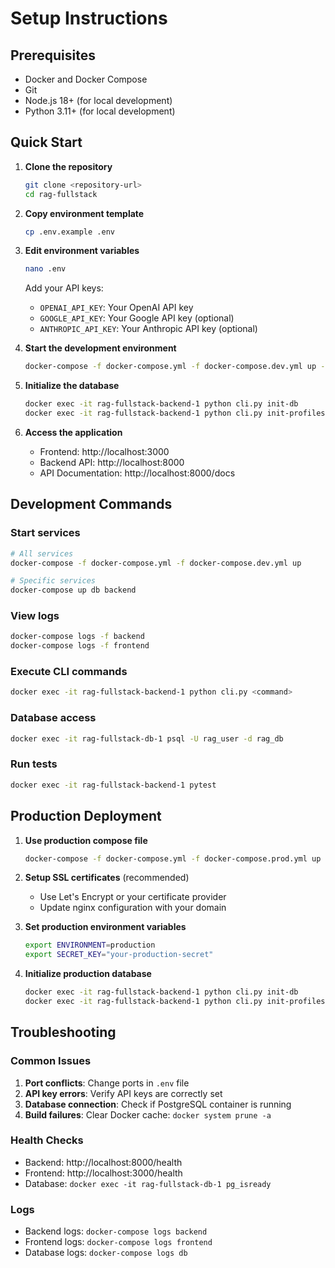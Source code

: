 # Setup Instructions

## Prerequisites

- Docker and Docker Compose
- Git
- Node.js 18+ (for local development)
- Python 3.11+ (for local development)

## Quick Start

1. **Clone the repository**
   ```bash
   git clone <repository-url>
   cd rag-fullstack
   ```

2. **Copy environment template**
   ```bash
   cp .env.example .env
   ```

3. **Edit environment variables**
   ```bash
   nano .env
   ```
   
   Add your API keys:
   - `OPENAI_API_KEY`: Your OpenAI API key
   - `GOOGLE_API_KEY`: Your Google API key (optional)
   - `ANTHROPIC_API_KEY`: Your Anthropic API key (optional)

4. **Start the development environment**
   ```bash
   docker-compose -f docker-compose.yml -f docker-compose.dev.yml up --build
   ```

5. **Initialize the database**
   ```bash
   docker exec -it rag-fullstack-backend-1 python cli.py init-db
   docker exec -it rag-fullstack-backend-1 python cli.py init-profiles
   ```

6. **Access the application**
   - Frontend: http://localhost:3000
   - Backend API: http://localhost:8000
   - API Documentation: http://localhost:8000/docs

## Development Commands

### Start services
```bash
# All services
docker-compose -f docker-compose.yml -f docker-compose.dev.yml up

# Specific services
docker-compose up db backend
```

### View logs
```bash
docker-compose logs -f backend
docker-compose logs -f frontend
```

### Execute CLI commands
```bash
docker exec -it rag-fullstack-backend-1 python cli.py <command>
```

### Database access
```bash
docker exec -it rag-fullstack-db-1 psql -U rag_user -d rag_db
```

### Run tests
```bash
docker exec -it rag-fullstack-backend-1 pytest
```

## Production Deployment

1. **Use production compose file**
   ```bash
   docker-compose -f docker-compose.yml -f docker-compose.prod.yml up -d
   ```

2. **Setup SSL certificates** (recommended)
   - Use Let's Encrypt or your certificate provider
   - Update nginx configuration with your domain

3. **Set production environment variables**
   ```bash
   export ENVIRONMENT=production
   export SECRET_KEY="your-production-secret"
   ```

4. **Initialize production database**
   ```bash
   docker exec -it rag-fullstack-backend-1 python cli.py init-db
   docker exec -it rag-fullstack-backend-1 python cli.py init-profiles
   ```

## Troubleshooting

### Common Issues

1. **Port conflicts**: Change ports in `.env` file
2. **API key errors**: Verify API keys are correctly set
3. **Database connection**: Check if PostgreSQL container is running
4. **Build failures**: Clear Docker cache: `docker system prune -a`

### Health Checks

- Backend: http://localhost:8000/health
- Frontend: http://localhost:3000/health
- Database: `docker exec -it rag-fullstack-db-1 pg_isready`

### Logs

- Backend logs: `docker-compose logs backend`
- Frontend logs: `docker-compose logs frontend`
- Database logs: `docker-compose logs db`
